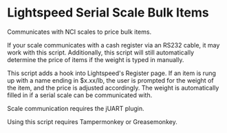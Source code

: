 # Lightspeed Serial Scale Bulk Items
Communicates with NCI scales to price bulk items.

If your scale communicates with a cash register via an RS232 cable, it may work with this script.
Additionally, this script will still automatically determine the price of items if the weight is typed in manually.

This script adds a hook into Lightspeed's Register page.
If an item is rung up with a name ending in $x.xx/lb, the user is prompted for the weight of the item, and the price is
adjusted accordingly.  The weight is automatically filled in if a serial scale can be communicated with.

Scale communication requires the jUART plugin.

Using this script requires Tampermonkey or Greasemonkey.


